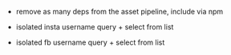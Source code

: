 - remove as many deps from the asset pipeline, include via npm

- isolated insta username query + select from list

- isolated fb username query + select from list